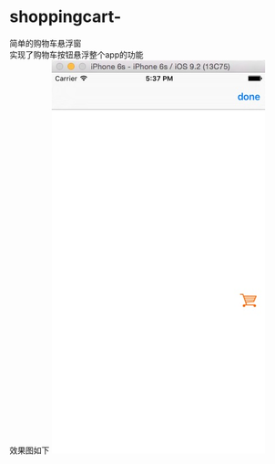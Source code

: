 # shoppingcart-
简单的购物车悬浮窗
<br>
实现了购物车按钮悬浮整个app的功能
<br>
  效果图如下
![](https://github.com/Fairy-happy/shoppingcart-/blob/master/1.png)
